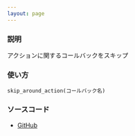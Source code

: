 ```yaml
---
layout: page
---
```


### 説明

アクションに関するコールバックをスキップ

### 使い方

    skip_around_action(コールバック名)

### ソースコード

- [GitHub](https://github.com/rails/rails/blob/984c3ef2775781d47efa9f541ce570daa2434a80/actionpack/lib/abstract_controller/callbacks.rb#L188)
